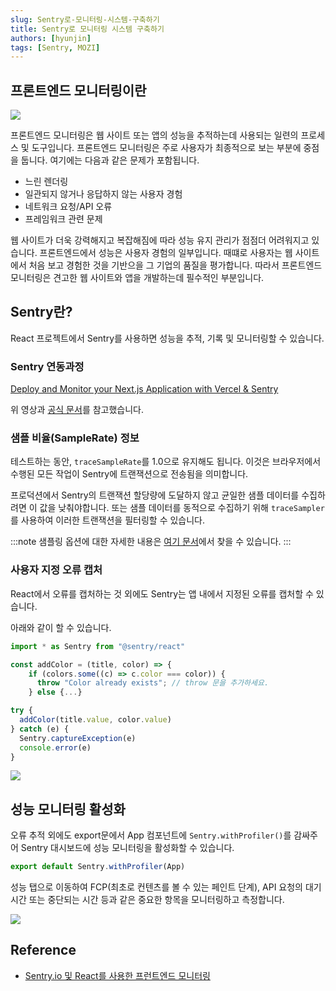 ```yaml
---
slug: Sentry로-모니터링-시스템-구축하기
title: Sentry로 모니터링 시스템 구축하기
authors: [hyunjin]
tags: [Sentry, MOZI]
---
```


## 프론트엔드 모니터링이란

![](https://velog.velcdn.com/images/surim014/post/5c70e282-7ecc-4476-b502-1499e1319388/image.webp)

프론트엔드 모니터링은 웹 사이트 또는 앱의 성능을 추적하는데 사용되는 일련의 프로세스 및 도구입니다. 프론트엔드 모니터링은 주로 사용자가 최종적으로 보는 부분에 중점을 둡니다. 여기에는 다음과 같은 문제가 포함됩니다.

<!--truncate-->

- 느린 렌더링
- 일관되지 않거나 응답하지 않는 사용자 경험
- 네트워크 요청/API 오류
- 프레임워크 관련 문제

웹 사이트가 더욱 강력해지고 복잡해짐에 따라 성능 유지 관리가 점점더 어려워지고 있습니다. 프론트엔드에서 성능은 사용자 경험의 일부입니다. 때떄로 사용자는 웹 사이트에서 처음 보고 경험한 것을 기반으을 그 기업의 품질을 평가합니다. 따라서 프론트엔드 모니터링은 견고한 웹 사이트와 앱을 개발하는데 필수적인 부분입니다.

## Sentry란?

React 프로젝트에서 Sentry를 사용하면 성능을 추적, 기록 및 모니터링할 수 있습니다.

### Sentry 연동과정

[Deploy and Monitor your Next.js Application with Vercel & Sentry](https://www.youtube.com/watch?v=ydbajDeDCsQ)

위 영상과 [공식 문서](https://docs.sentry.io/platforms/javascript/guides/nextjs/)를 참고했습니다.

### 샘플 비율(SampleRate) 정보

테스트하는 동안, `traceSampleRate`를 1.0으로 유지해도 됩니다. 이것은 브라우저에서 수행된 모든 작업이 Sentry에 트랜잭션으로 전송됨을 의미합니다.

프로덕션에서 Sentry의 트랜잭션 할당량에 도달하지 않고 균일한 샘플 데이터를 수집하려면 이 값을 낮춰야합니다. 또는 샘플 데이터를 동적으로 수집하기 위해 `traceSampler`를 사용하여 이러한 트랜잭션을 필터링할 수 있습니다.

:::note
샘플링 옵션에 대한 자세한 내용은 [여기 문서](https://docs.sentry.io/platforms/javascript/guides/react/configuration/sampling/)에서 찾을 수 있습니다.
:::

### 사용자 지정 오류 캡처

React에서 오류를 캡처하는 것 외에도 Sentry는 앱 내에서 지정된 오류를 캡처할 수 있습니다.

아래와 같이 할 수 있습니다.

```ts
import * as Sentry from "@sentry/react"

const addColor = (title, color) => {
    if (colors.some((c) => c.color === color)) {
      throw "Color already exists"; // throw 문을 추가하세요.
    } else {...}

try {
  addColor(title.value, color.value)
} catch (e) {
  Sentry.captureException(e)
  console.error(e)
}
```

![](https://blog.openreplay.com/static/85c26791a919f8279ead6996f242a1b0/c7605/img9.png)

## 성능 모니터링 활성화

오류 추적 외에도 export문에서 App 컴포넌트에 `Sentry.withProfiler()`를 감싸주어 Sentry 대시보드에 성능 모니터링을 활성화할 수 있습니다.

```ts
export default Sentry.withProfiler(App)
```

성능 탭으로 이동하여 FCP(최초로 컨텐츠를 볼 수 있는 페인트 단계), API 요청의 대기 시간 또는 중단되는 시간 등과 같은 중요한 항목을 모니터링하고 측정합니다.

![](https://blog.openreplay.com/static/21046188ffe0e9c3eb767ab4d04b0ffc/6ff63/img10.png)

## Reference

- [Sentry.io 및 React를 사용한 프런트엔드 모니터링](https://velog.io/@surim014/frontend-monitoring-with-sentry-and-react?utm_source=substack&utm_medium=email)
